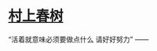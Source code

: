 # [村上春树](https://github.com/miss-shiyi/miss-shiyi/issues/155)

“活着就意味必须要做点什么
  请好好努力”
                       —— ​
